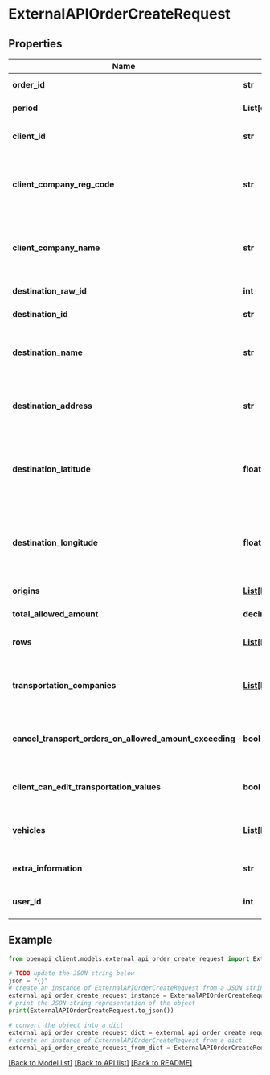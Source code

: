 # ExternalAPIOrderCreateRequest


## Properties

Name | Type | Description | Notes
------------ | ------------- | ------------- | -------------
**order_id** | **str** | Unique identifier for this order in your system | 
**period** | **List[date]** | The date range when the order is active | 
**client_id** | **str** | Unique identifier for the client company of this order in your system | [optional] 
**client_company_reg_code** | **str** | The company reg code for whom the order is created for. Used as raw id to match the company, if it exists. Required if the &#x60;client_id&#x60; is not provided | [optional] 
**client_company_name** | **str** | Name of the company for whom the order is created for. Only used if a company with the given &#x60;client_company_reg_code&#x60; does not exist | [optional] 
**destination_raw_id** | **int** | Unique identifier of the destination | [optional] 
**destination_id** | **str** | Unique identifier of the destination in your system | [optional] 
**destination_name** | **str** | Name of the destination. Ignored if existing &#x60;destination_id&#x60; or &#x60;destination_raw_id&#x60; is provided | [optional] 
**destination_address** | **str** | Address of the destination. Ignored if existing &#x60;destination_id&#x60; or &#x60;destination_raw_id&#x60; is provided | [optional] 
**destination_latitude** | **float** | Geographic latitude coordinate of the destination (decimal degrees). Ignored if existing &#x60;destination_id&#x60; or &#x60;destination_raw_id&#x60; is provided | [optional] 
**destination_longitude** | **float** | Geographic longitude coordinate of the destination (decimal degrees). Ignored if existing &#x60;destination_id&#x60; or &#x60;destination_raw_id&#x60; is provided | [optional] 
**origins** | [**List[ExternalAPIOrderOriginRequest]**](ExternalAPIOrderOriginRequest.md) | The origins for which the order is created | [optional] 
**total_allowed_amount** | **decimal.Decimal** | Maximum total quantity allowed for this order | [optional] 
**rows** | [**List[ExternalAPIOrderOriginsAssortmentsRequest]**](ExternalAPIOrderOriginsAssortmentsRequest.md) | Assortments associated with the origins of this order | [optional] 
**transportation_companies** | [**List[ExternalAPIOrderTransportCompaniesRequest]**](ExternalAPIOrderTransportCompaniesRequest.md) | The transportation companies the client is using for transporting assortments from origins to destination | [optional] 
**cancel_transport_orders_on_allowed_amount_exceeding** | **bool** | Cancel transport orders and do not allow to create new transport orders if the order amount has been exceeded. | [optional] 
**client_can_edit_transportation_values** | **bool** | Boolean flag indicating whether the client has permission to modify transportation details | [optional] [default to False]
**vehicles** | [**List[ExternalAPIOrderVehiclesRequest]**](ExternalAPIOrderVehiclesRequest.md) | The vehicles that the transportation companies are allowed to use for this order | [optional] 
**extra_information** | **str** | Additional notes, special instructions, or requirements for this order | [optional] 
**user_id** | **int** | Unique identifier of the user who created this order | 

## Example

```python
from openapi_client.models.external_api_order_create_request import ExternalAPIOrderCreateRequest

# TODO update the JSON string below
json = "{}"
# create an instance of ExternalAPIOrderCreateRequest from a JSON string
external_api_order_create_request_instance = ExternalAPIOrderCreateRequest.from_json(json)
# print the JSON string representation of the object
print(ExternalAPIOrderCreateRequest.to_json())

# convert the object into a dict
external_api_order_create_request_dict = external_api_order_create_request_instance.to_dict()
# create an instance of ExternalAPIOrderCreateRequest from a dict
external_api_order_create_request_from_dict = ExternalAPIOrderCreateRequest.from_dict(external_api_order_create_request_dict)
```
[[Back to Model list]](../README.md#documentation-for-models) [[Back to API list]](../README.md#documentation-for-api-endpoints) [[Back to README]](../README.md)


